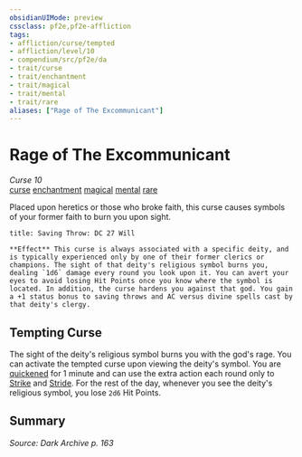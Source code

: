 ```yaml
---
obsidianUIMode: preview
cssclass: pf2e,pf2e-affliction
tags:
- affliction/curse/tempted
- affliction/level/10
- compendium/src/pf2e/da
- trait/curse
- trait/enchantment
- trait/magical
- trait/mental
- trait/rare
aliases: ["Rage of The Excommunicant"]
---
```

# Rage of The Excommunicant
*Curse 10*  
[curse](/rules/traits/curse.md)  [enchantment](/rules/traits/enchantment.md)  [magical](/rules/traits/magical.md)  [mental](/rules/traits/mental.md)  [rare](/rules/traits/rare.md)  

Placed upon heretics or those who broke faith, this curse causes symbols of your former faith to burn you upon sight.

```ad-inline-affliction
title: Saving Throw: DC 27 Will

**Effect** This curse is always associated with a specific deity, and is typically experienced only by one of their former clerics or champions. The sight of that deity's religious symbol burns you, dealing `1d6` damage every round you look upon it. You can avert your eyes to avoid losing Hit Points once you know where the symbol is located. In addition, the curse hardens you against that god. You gain a +1 status bonus to saving throws and AC versus divine spells cast by that deity's clergy.
```

## Tempting Curse

The sight of the deity's religious symbol burns you with the god's rage. You can activate the tempted curse upon viewing the deity's symbol. You are [quickened](/rules/conditions.md#Quickened) for 1 minute and can use the extra action each round only to [Strike](/rules/actions/strike.md) and [Stride](/rules/actions/stride.md). For the rest of the day, whenever you see the deity's religious symbol, you lose `2d6` Hit Points.

## Summary

*Source: Dark Archive p. 163*